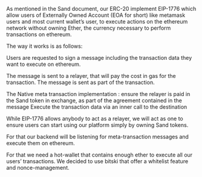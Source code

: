 As mentioned in the Sand document, our ERC-20 implement EIP-1776 which allow users of Externally Owned Account (EOA for short) like metamask users and most current wallet’s user, to execute actions on the ethereum network without owning Ether, the currency necessary to perform transactions on ethereum.

The way it works is as follows:

Users are requested to sign a message including the transaction data they want to execute on ethereum.

The message is sent to a relayer, that will pay the cost in gas for the transaction. The message is sent as part of the transaction.

The Native meta transaction implementation :
 ensure the relayer is paid in the Sand token in exchange, as part of the agreement contained in the message
Execute the transaction data via an inner call to the destination

While EIP-1776 allows anybody to act as a relayer, we will act as one to ensure users can start using our platform simply by owning Sand tokens.

For that our backend will be listening for meta-transaction messages and execute them on ethereum.

For that we need a hot-wallet that contains enough ether to execute all our users’ transactions.
We decided to use bitski that offer a whitelist feature and nonce-management.
